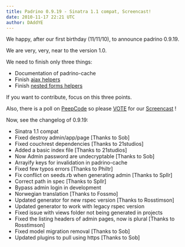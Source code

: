 ```yaml
---
title: Padrino 0.9.19 - Sinatra 1.1 compat, Screencast!
date: 2010-11-17 22:21 UTC
author: DAddYE
---
```


We happy, after our first birthday (11/11/10), to announce padrino 0.9.19.

We are very, very, near to the version 1.0.

We need to finish only three things:

- Documentation of padrino-cache
- Finish [ajax helpers](https://github.com/padrino/padrino-framework/tree/ajax_helpers)
- Finish [nested forms helpers](https://github.com/padrino/padrino-framework/tree/nested_form_helpers)

If you want to contribute, focus on this three points.

Also, there is a poll on [PeepCode](http://suggestions.peepcode.com/forums/15-general/suggestions/1064769-padrino) so please [VOTE](http://suggestions.peepcode.com/forums/15-general/suggestions/1064769-padrino) for our [Screencast](http://suggestions.peepcode.com/forums/15-general/suggestions/1064769-padrino) !

Now, see the changelog of 0.9.19:


-   Sinatra 1.1 compat
-   Fixed destroy admin/app/page [Thanks to Sob]
-   Fixed couchrest dependencies [Thanks to 21studios]
-   Added a basic index file [Thanks to 21studios]
-   Now Admin password are undecryptable [Thanks to Sob]
-   Arrayify keys for invalidation in padrino-cache
-   Fixed few typos errors [Thanks to Philtr]
-   Fix conflict on seeds.rb when generating admin [Thanks to Spllr]
-   Correct path in spec [Thanks to Spllr]
-   Bypass admin login in development
-   Norwegian translation [Thanks to Fossmo]
-   Updated generator for new rspec version [Thanks to Rosstimson]
-   Updated generator to work with legacy rspec version
-   Fixed issue with views folder not being generated in projects
-   Fixed the listing headers of admin pages, now is plural [Thanks to Rosstimson]
-   Fixed model migration removal [Thanks to Sob]
-   Updated plugins to pull using https [Thanks to Sob]
